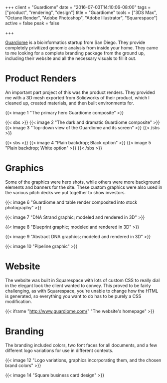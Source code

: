 +++
client = "Guardiome"
date = "2016-07-03T14:10:06-08:00"
tags = ["product", "rendering", "design"]
title = "Guardiome"
tools = ["3DS Max", "Octane Render", "Adobe Photoshop", "Adobe Illustrator", "Squarespace"]
active = false
peak = false

+++

[Guardiome](http://www.guardiome.com) is a bioinformatics startup from San Diego. They provide completely privitized genomic analysis from inside your home. They came to me looking for a complete branding package from the ground up, including their website and all the necessary visuals to fill it out.<!--more-->

# Product Renders

An important part project of this was the product renders. They provided me with a 3D mesh exported from Solidworks of their product, which I cleaned up, created materials, and then built environments for.

{{< image 1 "The primary hero Guardiome composite" >}}

{{< sbs >}}
{{< image 2 "The dark and dramatic Guardiome composite" >}}
{{< image 3 "Top-down view of the Guardiome and its screen" >}}
{{< /sbs >}}

{{< sbs >}}
{{< image 4 "Plain backdrop; Black option" >}}
{{< image 5 "Plain backdrop; White option" >}}
{{< /sbs >}}

# Graphics

Some of the graphics were hero shots, while others were more background elements and banners for the site. These custom graphics were also used in the various pitch decks we put together to show investors.

{{< image 6 "Guardiome and table render composited into stock photography" >}}

{{< image 7 "DNA Strand graphic; modeled and rendered in 3D" >}}

{{< image 8 "Blueprint graphic; modeled and rendered in 3D" >}}

{{< image 9 "Abstract DNA graphics; modeled and rendered in 3D" >}}

{{< image 10 "Pipeline graphic" >}}

# Website

The website was built in Squarespace with lots of custom CSS to really dial in the elegant look the client wanted to convey. This proved to be fairly challenging, as with Squarespace, you're unable to change how the HTML is generated, so everything you want to do has to be purely a CSS modification.

{{< iframe "http://www.guardiome.com/" "The website's homepage" >}}

# Branding

The branding included colors, two font faces for all documents, and a few different logo variations for use in different contexts.

{{< image 12 "Logo variations, graphics incorporating them, and the chosen brand colors" >}}

{{< image 14 "Square business card design" >}}
